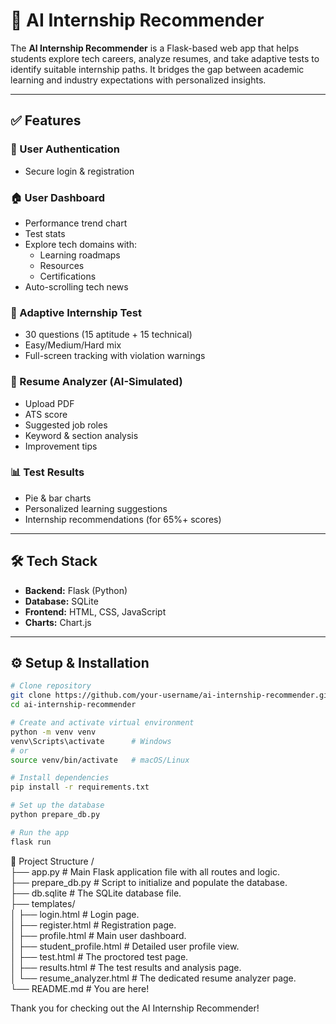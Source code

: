 # 🚀 AI Internship Recommender

The **AI Internship Recommender** is a Flask-based web app that helps students explore tech careers, analyze resumes, and take adaptive tests to identify suitable internship paths. It bridges the gap between academic learning and industry expectations with personalized insights.

---

## ✅ Features

### 🔐 User Authentication
- Secure login & registration

### 🏠 User Dashboard
- Performance trend chart  
- Test stats  
- Explore tech domains with:
  - Learning roadmaps
  - Resources
  - Certifications  
- Auto-scrolling tech news

### 🧠 Adaptive Internship Test
- 30 questions (15 aptitude + 15 technical)  
- Easy/Medium/Hard mix  
- Full-screen tracking with violation warnings

### 📄 Resume Analyzer (AI-Simulated)
- Upload PDF  
- ATS score  
- Suggested job roles  
- Keyword & section analysis  
- Improvement tips

### 📊 Test Results
- Pie & bar charts  
- Personalized learning suggestions  
- Internship recommendations (for 65%+ scores)

---

## 🛠️ Tech Stack
- **Backend:** Flask (Python)  
- **Database:** SQLite  
- **Frontend:** HTML, CSS, JavaScript  
- **Charts:** Chart.js

---

## ⚙️ Setup & Installation

```bash
# Clone repository
git clone https://github.com/your-username/ai-internship-recommender.git
cd ai-internship-recommender
```
```bash
# Create and activate virtual environment
python -m venv venv
venv\Scripts\activate      # Windows
# or
source venv/bin/activate   # macOS/Linux
```
```bash
# Install dependencies
pip install -r requirements.txt
```
```bash
# Set up the database
python prepare_db.py
```
```bash
# Run the app
flask run
```

📂 Project Structure
/<br> 
├── app.py                                    # Main Flask application file with all routes and logic.<br> 
├── prepare_db.py                             # Script to initialize and populate the database.<br> 
├── db.sqlite                                 # The SQLite database file.<br> 
├── templates/                                <br> 
│   ├── login.html                            # Login page.<br> 
│   ├── register.html                         # Registration page.<br> 
│   ├── profile.html                          # Main user dashboard.<br> 
│   ├── student_profile.html                  # Detailed user profile view.<br> 
│   ├── test.html                             # The proctored test page.<br> 
│   ├── results.html                          # The test results and analysis page.<br> 
│   └── resume_analyzer.html                  # The dedicated resume analyzer page.<br> 
└── README.md                                 # You are here!<br> 

Thank you for checking out the AI Internship Recommender!

